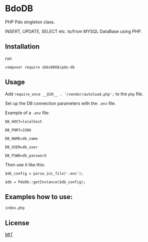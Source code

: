 # BdoDB

PHP Pdo singleton class.

INSERT, UPDATE, SELECT etc. to/from MYSQL DataBase using PHP.


## Installation

run

`composer require sbbs8668/pdo-db`


## Usage

Add `require_once __DIR__ . '/vendor/autoload.php';` to the `php` file.


Set up the DB connection parameters with the `.env` file.


Example of a `.env` file:

`DB_HOST=localhost`

`DB_PORT=3306`

`DB_NAME=db_name`

`DB_USER=db_user`

`DB_PSWD=db_password`


Then use it like this:

`$db_config = parse_ini_file('.env');`

`$db = PdoDb::getInstance($db_config);`


## Examples how to use:

`index.php`


## License
[MIT](https://choosealicense.com/licenses/mit/)
